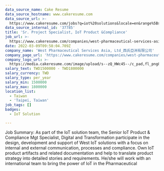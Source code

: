 ```yaml
---
data_source_name: Cake Resume
data_source_hostname: www.cakeresume.com
data_source_url: >-
  https://www.cakeresume.com/jobs?q=iot%20solutions&locale=en&range%5Bsalary_range%5D%5Bmin%5D=1000000
data_source_internal_id: '37785'
title: 'Sr. Project Specialist, IoT Product &Compliance'
job_url: >-
  https://www.cakeresume.com/companies/west-pharmaceutical-services-asia-ltd_/jobs/sr-project-specialist-iot-product-compliance
date: 2022-03-09T09:58:04.709Z
company_name: 'West Pharmaceutical Services Asia, Ltd_西氏亞洲有限公司'
company_page_url: 'https://www.cakeresume.com/companies/west-pharmaceutical-services-asia-ltd_'
company_logo_url: >-
  https://media.cakeresume.com/image/upload/s--zQ_HWc45--/c_pad,fl_png8,h_200,w_200/v1619171261/gkbfvipbcvnawaeh2biw.png
salary_text: TWD1500000 - TWD1800000
salary_currency: TWD
salary_type: per_year
salary_min: 1500000
salary_max: 1800000
location_list:
  - Taiwan
  - 'Taipei, Taiwan'
job_tags: []
badges:
  - IoT Solution

---
```


Job Summary: As part of the IoT solution team, the Senior IoT Product & Compliance Mgt Specialist, Digital and Transformation participate in the design, development and support of West IoT solutions with a focus on internal and external communication, processes and compliance. Own IoT product artifacts and related documentation and help to translate product strategy into detailed stories and requirements. He/she will work with an international team to bring the power of IoT in the Pharmaceutical